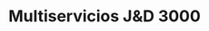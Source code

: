 ---
title: "Multiservicios J&D 3000"
url: /barcelona/multiservicios-jundd-3000/
shop: Autowerkstatt
---